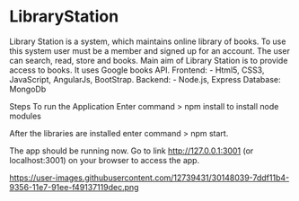# LibraryStation

Library Station is a system, which maintains online library of books.
To use this system user must be a member and signed up for an account.
The user can search, read, store and books.
Main aim of Library Station is to provide access to books.
It uses Google books API.
Frontend: - Html5, CSS3, JavaScript, AngularJs, BootStrap. 
Backend: - Node.js, Express
Database: MongoDb

Steps To run the Application
Enter command > npm install to install node modules

After the libraries are installed enter command > npm start.

The app should be running now. Go to link http://127.0.0.1:3001 (or localhost:3001) on your browser to access the app.

https://user-images.githubusercontent.com/12739431/30148039-7ddf11b4-9356-11e7-91ee-f49137119dec.png
